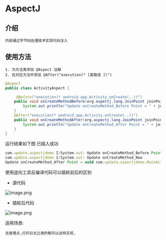 # AspectJ

## 介绍

    内部通过字节码处理技术实现代码注入

## 使用方法

    1. 为方法类添加 @Aspect 注解
    2. 在对应方法中添加 @After("execution(* [类路径 ])")

``` java
@Aspect
public class ActivityAspect {

     @Before("execution(* android.app.Activity.onCreate(..))")
    public void onCreateMethodBefore(org.aspectj.lang.JoinPoint joinPoint) throws Throwable {
        System.out.println("Update onCreateMethod_Before Point = " + joinPoint.getSignature());
    }
    @After("execution(* android.app.Activity.onCreate(..))")
    public void onCreateMethodAfter(org.aspectj.lang.JoinPoint joinPoint) throws Throwable {
        System.out.println("Update onCreateMethod_After Point = " + joinPoint.getSignature());
    }
}
```

运行结果如下图 已插入成功

``` js
com.update.aspectjdemo I/System.out: Update onCreateMethod_Before Point = void com.update.aspectjdemo.MainActivity.onCreate(Bundle)
com.update.aspectjdemo I/System.out: Update onCreateMethod_Now 
Update onCreateMethod_After Point = void com.update.aspectjdemo.MainActivity.onCreate(Bundle)
```

使用逆向工具反编译代码可以插桩前后的区别

* 源代码

![image.png](https://upload-images.jianshu.io/upload_images/61189-8d6ae1ce54d5a1de.png)

* 插桩后代码

![image.png](https://upload-images.jianshu.io/upload_images/61189-6f2d8755995ceda2.png)

适用场景:

    无痕埋点,打印日志之类的都可以这样实现,
